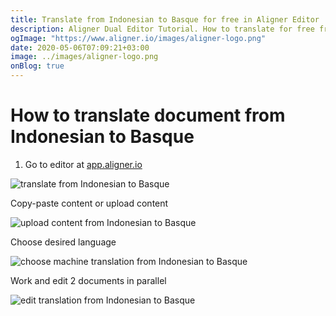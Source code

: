 ```yaml
---
title: Translate from Indonesian to Basque for free in Aligner Editor
description: Aligner Dual Editor Tutorial. How to translate for free from Indonesian to Basque. Aligner is multilingual document management platform. 
ogImage: "https://www.aligner.io/images/aligner-logo.png"
date: 2020-05-06T07:09:21+03:00
image: ../images/aligner-logo.png
onBlog: true
---
```


# How to translate document from Indonesian to Basque

1. Go to editor at [app.aligner.io](https://app.aligner.io "Aligner App web page")

![translate from Indonesian to Basque](../aligner-blank-editor.png "translate from Indonesian to Basque")

Copy-paste content or upload content

![upload content from Indonesian to Basque](../aligner-uploaded-document.png "upload content from Indonesian to Basque")

Choose desired language

![choose machine translation from Indonesian to Basque](../aligner-language-dropdown.png "choose machine translation from Indonesian to Basque")

Work and edit 2 documents in parallel

![edit translation from Indonesian to Basque](../aligner-double-sitded-editor.png "edit translation from Indonesian to Basque")

